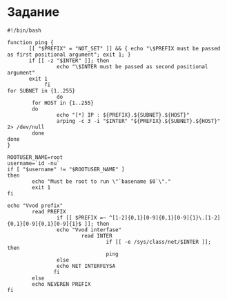 # Задание 

    #!/bin/bash

    function ping {
           [[ "$PREFIX" = "NOT_SET" ]] && { echo "\$PREFIX must be passed as first positional argument"; exit 1; }
           if [[ -z "$INTER" ]]; then
                    echo "\$INTER must be passed as second positional argument"
           exit 1
                fi
    for SUBNET in {1..255}
                    do
            for HOST in {1..255}
            do
                    echo "[*] IP : ${PREFIX}.${SUBNET}.${HOST}"
                    arping -c 3 -i "$INTER" "${PREFIX}.${SUBNET}.${HOST}" 2> /dev/null
            done
    done
    }
    
    ROOTUSER_NAME=root
    username=`id -nu`
    if [ "$username" != "$ROOTUSER_NAME" ]
    then
            echo "Must be root to run \"`basename $0`\"."
            exit 1
    fi
    
    echo "Vvod prefix"
            read PREFIX
                    if [[ $PREFIX =~ ^[1-2]{0,1}[0-9]{0,1}[0-9]{1}\.[1-2]{0,1}[0-9]{0,1}[0-9]{1}$ ]]; then
                    echo "Vvod interfase"
                            read INTER
                                    if [[ -e /sys/class/net/$INTER ]]; then
                                    ping
                    else
                    echo NET INTERFEYSA
                   fi
            else
            echo NEVEREN PREFIX
    fi
